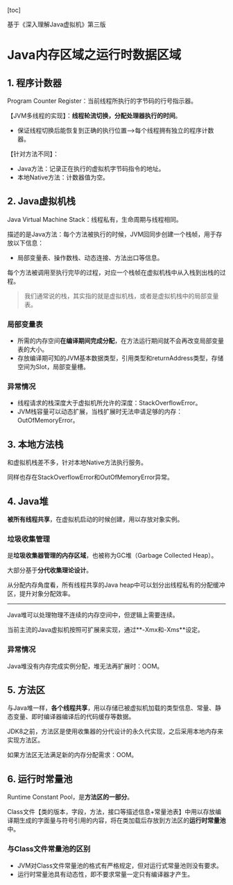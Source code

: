 [toc]

基于《深入理解Java虚拟机》第三版

# Java内存区域之运行时数据区域

## 1. 程序计数器

Program Counter Register：当前线程所执行的字节码的行号指示器。

【JVM多线程的实现】：**线程轮流切换，分配处理器执行的时间**。

- 保证线程切换后能恢复到正确的执行位置-->每个线程拥有独立的程序计数器。

【针对方法不同】：

- Java方法：记录正在执行的虚拟机字节码指令的地址。
- 本地Native方法：计数器值为空。

## 2. Java虚拟机栈

Java Virtual Machine Stack：线程私有，生命周期与线程相同。

描述的是Java方法：每个方法被执行的时候，JVM回同步创建一个栈帧，用于存放以下信息：

- 局部变量表、操作数栈、动态连接、方法出口等信息。

每个方法被调用至执行完毕的过程，对应一个栈帧在虚拟机栈中从入栈到出栈的过程。

> 我们通常说的栈，其实指的就是虚拟机栈，或者是虚拟机栈中的局部变量表。

### 局部变量表

- 所需的内存空间**在编译期间完成分配**，在方法运行期间就不会再改变局部变量表的大小。
- 存放编译期可知的JVM基本数据类型，引用类型和returnAddress类型，存储空间为Slot，局部变量槽。

### 异常情况

- 线程请求的栈深度大于虚拟机所允许的深度：StackOverflowError。
- JVM栈容量可以动态扩展，当栈扩展时无法申请足够的内存：OutOfMemoryError。

## 3. 本地方法栈

和虚拟机栈差不多，针对本地Native方法执行服务。

同样也存在StackOverflowError和OutOfMemoryError异常。

## 4. Java堆 

**被所有线程共享**，在虚拟机启动的时候创建，用以存放对象实例。

### 垃圾收集管理

是**垃圾收集器管理的内存区域**，也被称为GC堆（Garbage Collected Heap）。

大部分基于**分代收集理论设计**。

从分配内存角度看，所有线程共享的Java heap中可以划分出线程私有的分配缓冲区，提升对象分配效率。

---

Java堆可以处理物理不连续的内存空间中，但逻辑上需要连续。

当前主流的Java虚拟机按照可扩展来实现，通过**-Xmx和-Xms**设定。

### 异常情况

Java堆没有内存完成实例分配，堆无法再扩展时：OOM。

## 5. 方法区

与Java堆一样，**各个线程共享**，用以存储已被虚拟机加载的类型信息、常量、静态变量、即时编译器编译后的代码缓存等数据。

JDK8之前，方法区是使用收集器的分代设计的永久代实现，之后采用本地内存来实现方法区。

如果方法区无法满足新的内存分配需求：OOM。

## 6. 运行时常量池

Runtime Constant Pool，是**方法区的一部分**。

Class文件【类的版本，字段，方法，接口等描述信息+常量池表】中用以存放编译期生成的字面量与符号引用的内容，将在类加载后存放到方法区的**运行时常量池**中。

### 与Class文件常量池的区别

- JVM对Class文件常量池的格式有严格规定，但对运行式常量池则没有要求。
- 运行时常量池具有动态性，即不要求常量一定只有编译器才产生。

